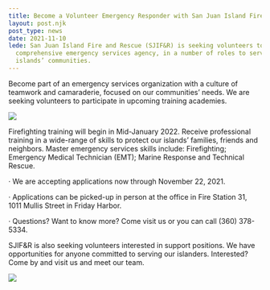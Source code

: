```yaml
---
title: Become a Volunteer Emergency Responder with San Juan Island Fire and Rescue
layout: post.njk
post_type: news
date: 2021-11-10
lede: San Juan Island Fire and Rescue (SJIF&R) is seeking volunteers to join our
  comprehensive emergency services agency, in a number of roles to serve our
  islands’ communities.
---
```

Become part of an emergency services organization with a culture of teamwork and camaraderie, focused on our communities’ needs. We are seeking volunteers to participate in upcoming training academies.

![](https://sjifire.org/wp-content/uploads/2021/11/SJIFR-Ladder-314-2020-Graduation-Crew-768x576.jpg)

Firefighting training will begin in Mid-January 2022. Receive professional training in a wide-range of skills to protect our islands’ families, friends and neighbors. Master emergency services skills include: Firefighting; Emergency Medical Technician (EMT); Marine Response and Technical Rescue.

· We are accepting applications now through November 22, 2021.

· Applications can be picked-up in person at the office in Fire Station 31, 1011 Mullis Street in Friday Harbor.

· Questions? Want to know more? Come visit us or you can call (360) 378-5334.

SJIF&R is also seeking volunteers interested in support positions. We have opportunities for anyone committed to serving our islanders. Interested? Come by and visit us and meet our team.

![](https://sjifire.org/wp-content/uploads/2021/11/Vols-2-edited-1-scaled.jpg)